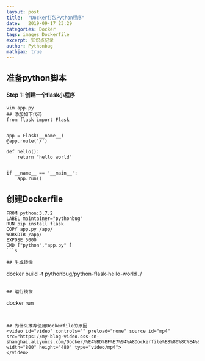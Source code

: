 ```yaml
---
layout: post
title:  "Docker打包Python程序"
date:   2019-09-17 23:29
categories: Docker
tags: images Dockerfile
excerpt: 知识点记录
author: Pythonbug
mathjax: true
---
```


## 准备python脚本
#### Step 1: 创建一个flask小程序
```
vim app.py
## 添加如下代码
from flask import Flask


app = Flask(__name__)
@app.route('/')

def hello():
    return "hello world"


if __name__ == '__main__':
    app.run()
```

## 创建Dockerfile
```
FROM python:3.7.2
LABEL maintainer="pythonbug"
RUN pip install flask
COPY app.py /app/
WORKDIR /app/
EXPOSE 5000
CMD ["python","app.py" ]
```s

## 生成镜像
```
docker build -t pythonbug/python-flask-hello-world ./
```

## 运行镜像
```
docker run 
```


## 为什么推荐使用Dockerfile的原因
<video id="video" controls="" preload="none" source id="mp4" src="https://my-blog-video.oss-cn-shanghai.aliyuncs.com/Docker/%E4%BD%BF%E7%94%A8Dockerfile%E8%80%8C%E4%B8%8D%E4%BD%BF%E7%94%A8docker%20commit%E5%8E%9F%E5%9B%A0.mp4" width="800" height="480" type="video/mp4">
</video>